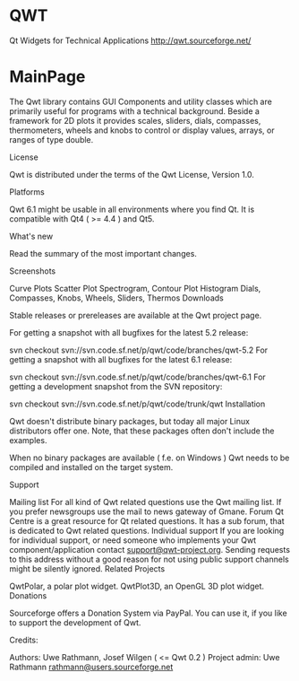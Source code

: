 # QWT
Qt Widgets for Technical Applications http://qwt.sourceforge.net/

# MainPage

The Qwt library contains GUI Components and utility classes which are primarily useful for programs with a technical background. Beside a framework for 2D plots it provides scales, sliders, dials, compasses, thermometers, wheels and knobs to control or display values, arrays, or ranges of type double.

License

Qwt is distributed under the terms of the Qwt License, Version 1.0.

Platforms

Qwt 6.1 might be usable in all environments where you find Qt. It is compatible with Qt4 ( >= 4.4 ) and Qt5.

What's new

Read the summary of the most important changes.

Screenshots

Curve Plots
Scatter Plot
Spectrogram, Contour Plot
Histogram
Dials, Compasses, Knobs, Wheels, Sliders, Thermos
Downloads

Stable releases or prereleases are available at the Qwt project page.

For getting a snapshot with all bugfixes for the latest 5.2 release:

svn checkout svn://svn.code.sf.net/p/qwt/code/branches/qwt-5.2 
For getting a snapshot with all bugfixes for the latest 6.1 release:

svn checkout svn://svn.code.sf.net/p/qwt/code/branches/qwt-6.1 
For getting a development snapshot from the SVN repository:

svn checkout svn://svn.code.sf.net/p/qwt/code/trunk/qwt 
Installation

Qwt doesn't distribute binary packages, but today all major Linux distributors offer one. Note, that these packages often don't include the examples.

When no binary packages are available ( f.e. on Windows ) Qwt needs to be compiled and installed on the target system.

Support

Mailing list
For all kind of Qwt related questions use the Qwt mailing list.
If you prefer newsgroups use the mail to news gateway of Gmane.
Forum
Qt Centre is a great resource for Qt related questions. It has a sub forum, that is dedicated to Qwt related questions.
Individual support
If you are looking for individual support, or need someone who implements your Qwt component/application contact support@qwt-project.org. Sending requests to this address without a good reason for not using public support channels might be silently ignored.
Related Projects

QwtPolar, a polar plot widget.
QwtPlot3D, an OpenGL 3D plot widget.
Donations

Sourceforge offers a Donation System via PayPal. You can use it, if you like to support the development of Qwt.

Credits:

Authors:
Uwe Rathmann, Josef Wilgen ( <= Qwt 0.2 )
Project admin:
Uwe Rathmann <rathmann@users.sourceforge.net>
